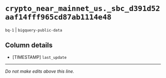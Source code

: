 # `crypto_near_mainnet_us._sbc_d391d52aaf14fff965cd87ab1114e48`
`bq-1` | `bigquery-public-data`

## Column details
* [TIMESTAMP] `last_update`

-------------------------------------------------------------------------------
*Do not make edits above this line.*
